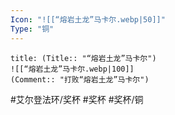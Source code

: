 ```yaml
---
Icon: "![[“熔岩土龙”马卡尔.webp|50]]"
Type: "铜"
---
```

```ad-common-bronze-trophy
title: (Title:: "“熔岩土龙”马卡尔")
![[“熔岩土龙”马卡尔.webp|100]]
(Comment:: "打败“熔岩土龙”马卡尔")
```

#艾尔登法环/奖杯 #奖杯 #奖杯/铜